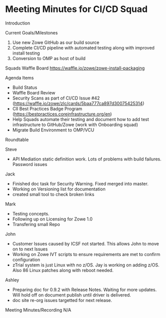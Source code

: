 # Meeting Minutes for CI/CD Squad

Introduction

Current Goals/Milestones

1. Use new Zowe GitHub as our build source
2. Complete CI/CD pipeline with automated testing along with improved install testing
3. Conversion to OMP as host of build

Squads Waffle Board
https://waffle.io/zowe/zowe-install-packaging

Agenda Items

- Build Status
- Waffle Board Review
- Security Scans as part of CI/CD Issue #42 (https://waffle.io/zowe/zlc/cards/5baa777ca897d30075425314)
- CII Best Practices Badge Program (https://bestpractices.coreinfrastructure.org/en)
- Help Squads automate their testing and document how to add test infrastructure to GitHub/Zowe (work with Onboarding squad)
- Migrate Build Environment to OMP/VCU

Roundtable

Steve
- API Mediation static definition work. Lots of problems with build failures. Password issues

Jack
- Finished doc task for Security Warning. Fixed merged into master.
- Working on Versioning list for documentation
- created small tool to check broken links

Mark
- Testing concepts.
- Following up on Licensing for Zowe 1.0
- Transfering small Repo

John
- Customer Issues caused by ICSF not started. This allows John to move on to next Issues
- Working on Zowe IVT scripts to ensure requirements are met to confirm configuration
- zTrial system is just Linux with no z/OS. Jay is working on adding z/OS. Also 86 Linux patches along with reboot needed.

Ashley
- Preparing doc for 0.9.2 with Release Notes. Waiting for more updates. Will hold off on document publish until driver is delivered.
- doc site re-org issues targetted for next release.


Meeting Minutes/Recording
N/A
